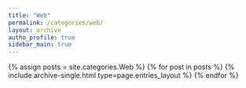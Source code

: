 ```yaml
---
title: "Web"
permalink: /categories/web/
layout: archive
autho_profile: true
sidebar_main: true
---
```


{% assign posts = site.categories.Web %}
{% for post in posts %} {% include archive-single.html type=page.entries_layout %} {% endfor %}